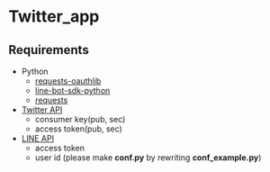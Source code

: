 # Twitter_app
## Requirements
- Python
  - [requests-oauthlib](https://github.com/requests/requests-oauthlib)
  - [line-bot-sdk-python](https://github.com/line/line-bot-sdk-python)
  - [requests](https://github.com/kennethreitz/requests)
- [Twitter API](https://developer.twitter.com/)
  - consumer key(pub, sec)
  - access token(pub, sec)
- [LINE API](https://developers.line.biz/)
  - access token
  - user id
(please make **conf.py** by rewriting **conf_example.py**)